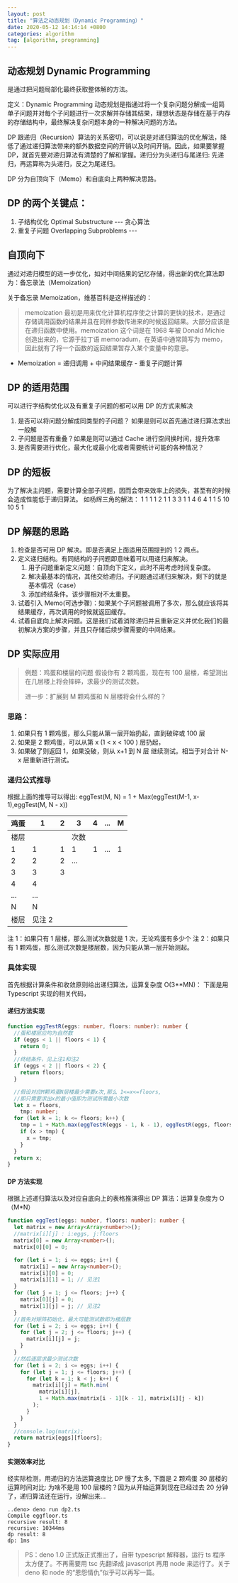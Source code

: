 ```yaml
---
layout: post
title: "算法之动态规划（Dynamic Programming）"
date: 2020-05-12 14:14:14 +0800
categories: algorithm
tag: [algorithm, programming]
---
```


## 动态规划 Dynamic Programming

是通过把问题局部化最终获取整体解的方法。

定义：Dynamic Programming 动态规划是指通过将一个复杂问题分解成一组简单子问题并对每个子问题进行一次求解并存储其结果，理想状态是存储在基于内存的存储结构中，最终解决复杂问题本身的一种解决问题的方法。

<!--more-->

DP 跟递归（Recursion）算法的关系密切，可以说是对递归算法的优化解法，降低了通过递归算法带来的额外数据空间的开销以及时间开销。因此，如果要掌握 DP，就首先要对递归算法有清楚的了解和掌握。递归分为头递归与尾递归: 先递归，再运算称为头递归，反之为尾递归。

DP 分为自顶向下（Memo）和自底向上两种解决思路。

## DP 的两个关键点：

1. 子结构优化 Optimal Substructure --- 贪心算法
2. 重复子问题 Overlapping Subproblems ---

## 自顶向下

通过对递归模型的进一步优化，如对中间结果的记忆存储，得出新的优化算法即为：备忘录法（Memoization）

关于备忘录 Memoization，维基百科是这样描述的：

> memoization 最初是用来优化计算机程序使之计算的更快的技术，是通过存储调用函数的结果并且在同样参数传进来的时候返回结果。大部分应该是在递归函数中使用。memoization 这个词是在 1968 年被 Donald Michie 创造出来的，它源于拉丁语 memoradum，在英语中通常简写为 memo，因此就有了将一个函数的返回结果暂存入某个变量中的意思。

- Memoization = 递归调用 + 中间结果缓存 - 重复子问题计算

## DP 的适用范围

可以进行字结构优化以及有重复子问题的都可以用 DP 的方式来解决

1. 是否可以将问题分解成同类型的子问题？ 如果是则可以首先通过递归算法求出一般解
2. 子问题是否有重叠？如果是则可以通过 Cache 进行空间换时间，提升效率
3. 是否需要进行优化，最大化或最小化或者需要统计可能的各种情况？

## DP 的短板

为了解决主问题，需要计算全部子问题，因而会带来效率上的损失，甚至有的时候会造成性能低于递归算法。
如杨辉三角的解法：
1
1 1
1 2 1
1 3 3 1
1 4 6 4 1
1 5 10 10 5 1

## DP 解题的思路

1. 检查是否可用 DP 解决。即是否满足上面适用范围提到的 1 2 两点。
2. 定义递归结构。有同结构的子问题即意味着可以用递归来解决。
   1. 用子问题重新定义问题：自顶向下定义，此时不用考虑时间复杂度。
   2. 解决最基本的情况，其他交给递归。子问题通过递归来解决，剩下的就是基本情况（case）
   3. 添加终结条件。该步骤相对不太重要。
3. 试着引入 Memo(可选步骤)：如果某个子问题被调用了多次，那么就应该将其结果缓存，再次调用的时候就返回缓存。
4. 试着自底向上解决问题。这是我们试着消除递归并且重新定义并优化我们的最初解决方案的步骤，并且只存储后续步骤需要的中间结果。

## DP 实际应用

> 例题：鸡蛋和楼层的问题
> 假设你有 2 颗鸡蛋，现在有 100 层楼，希望测出在几层楼上将会摔碎，求最少的测试次数。
>
> 进一步：扩展到 M 颗鸡蛋和 N 层楼将会什么样的？

### 思路：

1.  如果只有 1 颗鸡蛋，那么只能从第一层开始扔起，直到破碎或 100 层
2.  如果是 2 颗鸡蛋，可以从第 x (1 < x < 100 ) 层扔起，
3.  如果破了则返回 1，如果没破，则从 x+1 到 N 层 继续测试。相当于对合计 N-x 层重新进行测试。

### 递归公式推导

根据上面的推导可以得出:
eggTest(M, N) = 1 + Max(eggTest(M-1, x-1),eggTest(M, N - x))

| 鸡蛋 | 1      | 2   | 3    | 4   | ... | M   |
| ---- | ------ | --- | ---- | --- | --- | --- |
| 楼层 |        |     | 次数 |
| 1    | 1      | 1   | 1    | 1   | ... | 1   | <见注 1 |
| 2    | 2      | 2   | ...  |
| 3    | 3      | 3   |
| 4    | 4      |
| ...  | ...    |
| N    | N      |
| 楼层 | 见注 2 |

注 1：如果只有 1 层楼，那么测试次数就是 1 次，无论鸡蛋有多少个
注 2：如果只有 1 颗鸡蛋，那么测试次数是楼层数，因为只能从第一层开始测起。

### 具体实现

首先根据计算条件和收敛原则给出递归算法，运算复杂度 O(3\*\*MN)：
下面是用 Typescript 实现的相关代码，

#### 递归方法实现

```typescript
function eggTestR(eggs: number, floors: number): number {
  //蛋和楼层应均为自然数
  if (eggs < 1 || floors < 1) {
    return 0;
  }
  //终结条件，见上注1和注2
  if (eggs < 2 || floors < 2) {
    return floors;
  }

  //假设对应M颗鸡蛋N层楼最少需要x次,那么 1<=x<=floors,
  //即只需要求出x的最小值即为测试所需最小次数
  let x = floors,
    tmp: number;
  for (let k = 1; k <= floors; k++) {
    tmp = 1 + Math.max(eggTestR(eggs - 1, k - 1), eggTestR(eggs, floors - k));
    if (x > tmp) {
      x = tmp;
    }
  }
  return x;
}
```

#### DP 方法实现

根据上述递归算法以及对应自底向上的表格推演得出 DP 算法：运算复杂度为 O（M\*N）

```typescript
function eggTest(eggs: number, floors: number): number {
  let matrix = new Array<Array<number>>();
  //matrix[i][j] : i:eggs, j:floors
  matrix[0] = new Array<number>();
  matrix[0][0] = 0;

  for (let i = 1; i <= eggs; i++) {
    matrix[i] = new Array<number>();
    matrix[i][0] = 0;
    matrix[i][1] = 1; // 见注1
  }
  for (let j = 1; j <= floors; j++) {
    matrix[0][j] = 0;
    matrix[1][j] = j; // 见注2
  }
  //首先对矩阵初始化，最大可能测试数即为楼层数
  for (let i = 2; i <= eggs; i++) {
    for (let j = 2; j <= floors; j++) {
      matrix[i][j] = j;
    }
  }
  //然后逐层求最少测试次数
  for (let i = 2; i <= eggs; i++) {
    for (let j = 1; j <= floors; j++) {
      for (let k = 1; k < j; k++) {
        matrix[i][j] = Math.min(
          matrix[i][j],
          1 + Math.max(matrix[i - 1][k - 1], matrix[i][j - k])
        );
      }
    }
  }
  //console.log(matrix);
  return matrix[eggs][floors];
}
```

#### 实测效率对比

经实际检测，用递归的方法运算速度比 DP 慢了太多, 下面是 2 颗鸡蛋 30 层楼的运算时间对比:
为啥不是用 100 层楼的？因为从开始运算到现在已经过去 20 分钟了，递归算法还在运行，没解出来...

```
..deno> deno run dp2.ts
Compile eggfloor.ts
recursive result: 8
recursive: 10344ms
dp result: 8
dp: 1ms
```

> PS：deno 1.0 正式版正式推出了，自带 typescript 解释器，运行 ts 程序太方便了。不再需要用 tsc 先翻译成 javascript 再用 node 来运行了。关于 deno 和 node 的“恩怨情仇”似乎可以再写一篇。
